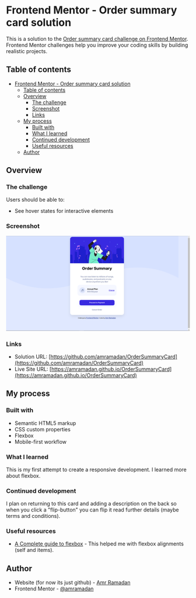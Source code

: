 # Frontend Mentor - Order summary card solution

This is a solution to the [Order summary card challenge on Frontend Mentor](https://www.frontendmentor.io/challenges/order-summary-component-QlPmajDUj). Frontend Mentor challenges help you improve your coding skills by building realistic projects. 

## Table of contents

- [Frontend Mentor - Order summary card solution](#frontend-mentor---order-summary-card-solution)
  - [Table of contents](#table-of-contents)
  - [Overview](#overview)
    - [The challenge](#the-challenge)
    - [Screenshot](#screenshot)
    - [Links](#links)
  - [My process](#my-process)
    - [Built with](#built-with)
    - [What I learned](#what-i-learned)
    - [Continued development](#continued-development)
    - [Useful resources](#useful-resources)
  - [Author](#author)



## Overview

### The challenge

Users should be able to:

- See hover states for interactive elements

### Screenshot

![Screenshot of completed componen - desktop version](output/desktop.png)


### Links

- Solution URL: [https://github.com/amramadan/OrderSummaryCard](https://github.com/amramadan/OrderSummaryCard)
- Live Site URL: [https://amramadan.github.io/OrderSummaryCard](https://amramadan.github.io/OrderSummaryCard)

## My process

### Built with

- Semantic HTML5 markup
- CSS custom properties
- Flexbox
- Mobile-first workflow

### What I learned

This is my first attempt to create a responsive development. I learned more about flexbox.

### Continued development

I plan on returning to this card and adding a description on the back so when you click a "flip-button" you can flip it read further details (maybe terms and conditions).


### Useful resources

- [A Complete guide to flexbox](https://css-tricks.com/snippets/css/a-guide-to-flexbox/) - This helped me with flexbox alignments (self and items).
  
## Author

- Website (for now its just github) - [Amr Ramadan](https://github.com/amramadan/)
- Frontend Mentor - [@amramadan](https://www.frontendmentor.io/profile/amramadan)

